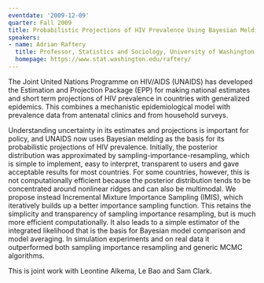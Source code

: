 ```yaml
---
eventdate: '2009-12-09'
quarter: Fall 2009
title: Probabilistic Projections of HIV Prevalence Using Bayesian Melding
speakers:
- name: Adrian Raftery
  title: Professor, Statistics and Sociology, University of Washington
  homepage: https://www.stat.washington.edu/raftery/
---
```

The Joint United Nations Programme on HIV/AIDS (UNAIDS) has developed the Estimation and Projection Package (EPP) for making national estimates and short term projections of HIV prevalence in countries with generalized epidemics. This combines a mechanistic epidemiological model with prevalence data from antenatal clinics and from household surveys. 

Understanding uncertainty in its estimates and projections is important for policy, and UNAIDS now uses Bayesian melding as the basis for its probabilistic projections of HIV prevalence. Initially, the posterior distribution was approximated by sampling-importance-resampling, which is simple to implement, easy to interpret, transparent to users and gave acceptable results for most countries. For some countries, however, this is not computationally efficient because the posterior distribution tends to be concentrated around nonlinear ridges and can also be multimodal. We propose instead Incremental Mixture Importance Sampling (IMIS), which iteratively builds up a better importance sampling function. This retains the simplicity and transparency of sampling importance resampling, but is much more efficient computationally. It also leads to a simple estimator of the integrated likelihood that is the basis for Bayesian model comparison and model averaging. In simulation experiments and on real data it outperformed both sampling importance resampling and generic MCMC algorithms. 

This is joint work with Leontine Alkema, Le Bao and Sam Clark.